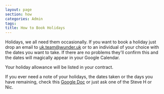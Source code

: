 ```yaml
---
layout: page
section: how
categories: Admin
tags:
title: How to Book Holidays
---
```


Holidays, we all need them occasionally. If you want to book a holiday just drop an email to uk.team@wunder.uk or to an individual of your choice with the dates you want to take. If there are no problems they'll confirm this and the dates will magically appear in your Google Calendar.

Your holiday allowance will be listed in your contract.

If you ever need a note of your holidays, the dates taken or the days you have remaining, check this [Google Doc](https://docs.google.com/a/wunderkraut.com/spreadsheet/ccc?key=0Ahb4YZjQwNDgdDVsd2dhdnBDbV96dDRkYVNFYUNac1E#gid=3) or just ask one of the Steve H or Nic.
